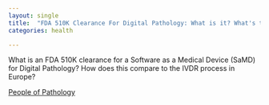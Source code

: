 ```yaml
---
layout: single
title:  "FDA 510K Clearance For Digital Pathology: What is it? What's the process?"
categories: health

---
```

What is an FDA 510K clearance for a Software as a Medical Device (SaMD) for Digital Pathology? How does this compare to the IVDR process in Europe? 

[People of Pathology](https://podcasts.apple.com/us/podcast/episode-176-david-west-510-k-clearance-milestone-for/id1490210201?i=1000650325982)
